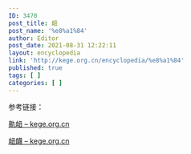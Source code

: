 ```yaml
---
ID: 3470
post_title: 衄
post_name: '%e8%a1%84'
author: Editor
post_date: 2021-08-31 12:22:11
layout: encyclopedia
link: 'http://kege.org.cn/encyclopedia/%e8%a1%84'
published: true
tags: [ ]
categories: [ ]
---
```

参考链接：

<a href="http://kege.org.cn/encyclopedia/%e9%bc%bd%e8%a1%84">鼽衄 – kege.org.cn</a>

<a href="http://kege.org.cn/encyclopedia/%e8%a1%84%e8%a1%8a">衄衊 – kege.org.cn</a>